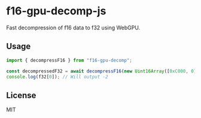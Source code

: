 # f16-gpu-decomp-js

Fast decompression of f16 data to f32 using WebGPU.

## Usage

```JavaScript
import { decompressF16 } from "f16-gpu-decomp";

const decompressedF32 = await decompressF16(new Uint16Array([0xC000, 0]));
console.log(f32[0]); // Will output -2
```

## License

MIT
